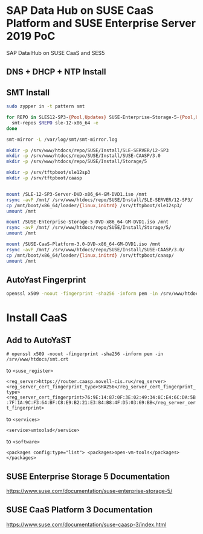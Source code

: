 # SAP Data Hub on SUSE CaaS Platform and SUSE Enterprise Server 2019 PoC
SAP Data Hub on SUSE CaaS and SES5

## DNS + DHCP + NTP Install

## SMT Install
```bash
sudo zypper in -t pattern smt

for REPO in SLES12-SP3-{Pool,Updates} SUSE-Enterprise-Storage-5-{Pool,Updates} SUSE-CAASP-ALL-{Pool,Updates}; do
  smt-repos $REPO sle-12-x86_64 -e
done

smt-mirror -L /var/log/smt/smt-mirror.log
```

```bash
mkdir -p /srv/www/htdocs/repo/SUSE/Install/SLE-SERVER/12-SP3
mkdir -p /srv/www/htdocs/repo/SUSE/Install/SUSE-CAASP/3.0
mkdir -p /srv/www/htdocs/repo/SUSE/Install/Storage/5

mkdir -p /srv/tftpboot/sle12sp3
mkdir -p /srv/tftpboot/caasp


mount /SLE-12-SP3-Server-DVD-x86_64-GM-DVD1.iso /mnt
rsync -avP /mnt/ /srv/www/htdocs/repo/SUSE/Install/SLE-SERVER/12-SP3/
cp /mnt/boot/x86_64/loader/{linux,initrd} /srv/tftpboot/sle12sp3/
umount /mnt

mount /SUSE-Enterprise-Storage-5-DVD-x86_64-GM-DVD1.iso /mnt
rsync -avP /mnt/ /srv/www/htdocs/repo/SUSE/Install/Storage/5/
umount /mnt

mount /SUSE-CaaS-Platform-3.0-DVD-x86_64-GM-DVD1.iso /mnt
rsync -avP /mnt/ /srv/www/htdocs/repo/SUSE/Install/SUSE-CAASP/3.0/
cp /mnt/boot/x86_64/loader/{linux,initrd} /srv/tftpboot/caasp/
umount /mnt
```

## AutoYast Fingerprint
```bash
openssl x509 -noout -fingerprint -sha256 -inform pem -in /srv/www/htdocs/smt.crt
```

# Install CaaS

## Add to AutoYaST

`# openssl x509 -noout -fingerprint -sha256 -inform pem -in /srv/www/htdocs/smt.crt`

to `<suse_register>`

`<reg_server>https://router.caasp.novell-cis.ru</reg_server>
 <reg_server_cert_fingerprint_type>SHA256</reg_server_cert_fingerprint_type>
 <reg_server_cert_fingerprint>76:9E:14:87:0F:3E:02:49:34:8C:E4:6C:DA:5B:7F:1A:9C:F3:64:BF:C8:E9:B2:21:E3:B4:B8:4F:D5:03:69:BB</reg_server_cert_fingerprint>`

to `<services>`

`<service>vmtoolsd</service>`

to `<software>`
 
`<packages config:type="list">
      <packages>open-vm-tools</packages>
    </packages>`

## SUSE Enterprise Storage 5 Documentation
https://www.suse.com/documentation/suse-enterprise-storage-5/

## SUSE CaaS Platform 3 Documentation
https://www.suse.com/documentation/suse-caasp-3/index.html

